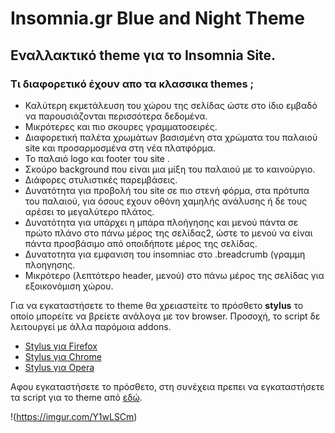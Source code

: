 # Insomnia.gr Blue and Night Theme

## Εναλλακτικό theme για το Insomnia Site.

### Τι διαφορετικό έχουν απο τα κλασσικα themes ;

* Καλύτερη εκμετάλευση του χώρου της σελίδας ώστε στο ίδιο εμβαδό να παρουσιάζονται περισσότερα δεδομένα.
* Μικρότερες και πιο σκουρες γραμματοσειρές.
* Διαφορετική παλέτα χρωμάτων βασισμένη στα χρώματα του παλαιού site και προσαρμοσμένα στη νέα πλατφόρμα.
* Το παλαιό logo και footer του site .
* Σκούρο background που είναι μια μίξη του παλαιού με το καινούργιο.
* Διάφορες στυλιστικές παρεμβάσεις.
* Δυνατότητα για προβολή του site σε πιο στενή φόρμα, στα πρότυπα του παλαιού, για όσους εχουν οθόνη χαμηλής ανάλυσης ή δε τους αρέσει το μεγαλύτερο πλάτος.
* Δυνατότητα για υπάρχει η μπάρα πλοήγησης και μενού πάντα σε πρώτο πλάνο στο πάνω μέρος της σελίδας2, ώστε το μενού να είναι πάντα προσβάσιμο από οποιδήποτε μέρος της σελίδας.
* Δυνατοτητα για εμφανιση του insomniac στο .breadcrumb (γραμμη πλοηγησης.
* Μικρότερο (λεπτότερο header, μενού) στο πάνω μέρος της σελίδας για εξοικονόμιση χώρου.

Για να εγκαταστήσετε το theme θα χρειαστεiτε το πρόσθετο **stylus** το οποίο μπορείτε να βρείετε ανάλογα με τον browser. Προσοχή, το script δε λειτουργεί με άλλα παρόμοια addons.

* [Stylus για Firefox](https://addons.mozilla.org/en-US/firefox/addon/styl-us/)
* [Stylus για Chrome](https://chrome.google.com/webstore/detail/stylus/clngdbkpkpeebahjckkjfobafhncgmne)
* [Stylus για Opera](https://addons.opera.com/en-gb/extensions/details/stylus/?display=en)

Αφου εγκαταστήσετε το πρόσθετο, στη συνέχεια πρεπει να εγκαταστήσετε τα script για το theme από [εδώ](https://github.com/panoc/Insomnia.gr-Blue-and-Night-Theme/raw/master/Insomnia_Merged_Test_Theme.user.css).

!(https://imgur.com/Y1wLSCm)
